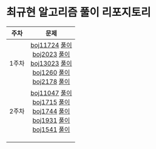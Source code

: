 # 최규현 알고리즘 풀이 리포지토리
| 주차  | 문제  |
|:---:|:------:|
| 1주차  | [boj11724](https://www.acmicpc.net/problem/11724) [풀이](https://github.com/algorithmSSU/guegue/blob/master/1weeks/BaekJoon_11724_DFS.java) <br> [boj2023](https://www.acmicpc.net/problem/2023) [풀이](https://github.com/algorithmSSU/guegue/blob/master/1weeks/BaekJoon_2023_DFS.java) <br>  [boj13023](https://www.acmicpc.net/problem/13023) [풀이](https://github.com/algorithmSSU/guegue/blob/master/1weeks/BaekJoon_13023_DFS.java) <br>  [boj1260](https://www.acmicpc.net/problem/1260) [풀이](https://github.com/algorithmSSU/guegue/blob/master/1weeks/BaekJoon_1260_BFS.java) <br>  [boj2178](https://www.acmicpc.net/problem/2178) [풀이](1weeks/BaekJoon_2178_BFS.java) <br>  |
| 2주차  | [boj11047](https://www.acmicpc.net/problem/11047) [풀이](boj11047.ipynb) <br> [boj1715](https://www.acmicpc.net/problem/1715) [풀이](boj1715.ipynb) <br>  [boj1744](https://www.acmicpc.net/problem/1744) [풀이](boj1744.ipynb) <br>  [boj1931](https://www.acmicpc.net/problem/1931) [풀이](boj1931.ipynb) <br>  [boj1541](https://www.acmicpc.net/problem/1541) [풀이](boj1541.ipynb) <br>   |
|   |   |
|   |   |
|   |   |

